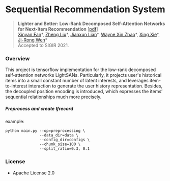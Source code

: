 # Sequential Recommendation System

> **Lighter and Better: Low-Rank Decomposed Self-Attention Networks for Next-Item Recommendation** [[pdf](https://www.microsoft.com/en-us/research/uploads/prod/2021/05/LighterandBetter_Low-RankDecomposedSelf-AttentionNetworksforNext-ItemRecommendation.pdf)]<br>
> [Xinyan Fan](1,2)\*, [Zheng Liu](3)\*, [Jianxun Lian](3)\*, [Wayne Xin Zhao](1,2)\*, [Xing Xie](3)\*, [Ji-Rong Wen](1,2)\*<br>
> Accepted to SIGIR 2021.

### Overview
This project is tensorflow implementation for the low-rank decomposed self-attention networks LightSANs.
Particularly, it projects user's historical items into a small constant number of latent interests, and leverages item-to-interest interaction to generate the user history representation.
Besides, the decoupled position encoding is introduced, which expresses the items’ sequential relationships much more precisely.

##### Preprocess and create tfrecord
example:
```
python main.py --op=preprocessing \
               --data_dir=data \
               --config_dir=configs \
               --chunk_size=100 \
               --split_ratio=0.3, 0.1
```

### License
* Apache License 2.0